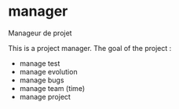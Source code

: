 # manager
Manageur de projet

This is a project manager. 
The goal of the project :
- manage test
- manage evolution
- manage bugs
- manage team (time)
- manage project

